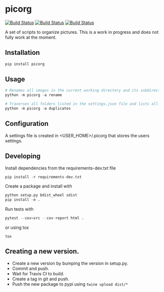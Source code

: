 # picorg
[![Build Status](https://img.shields.io/pypi/v/picorg.svg?style=flat)](https://img.shields.io/pypi/v/picorg.svg?style=flat)
[![Build Status](https://travis-ci.com/frangiz/picorg.svg?branch=master)](https://travis-ci.com/frangiz/picorg)
[![Build Status](https://img.shields.io/github/license/frangiz/picorg.svg)](https://img.shields.io/github/license/frangiz/picorg.svg)

A set of scripts to organize pictures. This is a work in progress and does not fully work at the moment.

## Installation
```python
pip install picorg
```

## Usage
```python
# Renames all images in the current working directory and its subdirectories. It tries to use the timestamp of when the image was taken from the EXIF data. If the script cannot find a suitable name for a file, it will be moved to a **NOK** folder and the filename will be printed to the console.
python -m picorg -a rename

# Traverses all folders listed in the settings.json file and lists all duplicated filenames and where to find them. Useful when using more than one root folder for your pictures.
python -m picorg -a duplicates
```

## Configuration
A settings file is created in <USER_HOME>/.picorg that stores the users settings.

## Developing
Install dependencies from the requirements-dev.txt file
```python
pip install -r requirements-dev.txt
```

Create a package and install with
```python
python setup.py bdist_wheel sdist
pip install -e .
```

Run tests with
```python
pytest --cov=src --cov-report html .
```
or using tox
```
tox
```

## Creating a new version.
* Create a new version by bumping the version in setup.py.
* Commit and push.
* Wait for Travis CI to build.
* Create a tag in git and push.
* Push the new package to pypi using ```twine upload dist/*```